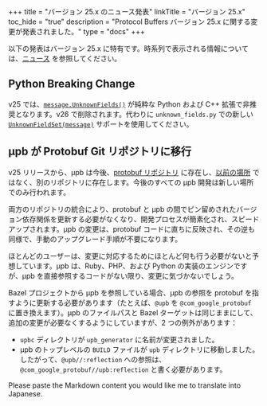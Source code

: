 +++
title = "バージョン 25.x のニュース発表"
linkTitle = "バージョン 25.x"
toc_hide = "true"
description = "Protocol Buffers バージョン 25.x に関する変更が発表されました。"
type = "docs"
+++

以下の発表はバージョン 25.x に特有です。時系列で表示される情報については、[ニュース](/news) を参照してください。

## Python Breaking Change

v25 では、[`message.UnknownFields()`](https://googleapis.dev/python/protobuf/latest/google/protobuf/message.html#google.protobuf.message.Message.UnknownFields) が純粋な Python および C++ 拡張で非推奨となります。v26 で削除されます。代わりに `unknown_fields.py` での新しい [`UnknownFieldSet(message)`](https://googleapis.dev/python/protobuf/latest/google/protobuf/unknown_fields.html) サポートを使用してください。

## μpb が Protobuf Git リポジトリに移行

v25 リリースから、μpb は今後、[protobuf リポジトリ](https://github.com/protocolbuffers/protobuf) に存在し、[以前の場所](https://github.com/protocolbuffers/upb) ではなく、別のリポジトリに存在します。今後のすべての μpb 開発は新しい場所でのみ行われます。

両方のリポジトリの統合により、protobuf と μpb の間でピン留めされたバージョン依存関係を更新する必要がなくなり、開発プロセスが簡素化され、スピードアップされます。μpb の変更は、protobuf コードに直ちに反映され、その逆も同様で、手動のアップグレード手順が不要になります。

ほとんどのユーザーは、変更に対応するためにほとんど何も行う必要がないと予想しています。μpb は、Ruby、PHP、および Python の実装のエンジンですが、μpb を直接参照するコードがない限り、変更に気づかないでしょう。

Bazel プロジェクトから μpb を参照している場合、μpb の参照を protobuf を指すように更新する必要があります（たとえば、`@upb` を `@com_google_protobuf` に置き換えます）。μpb のファイルパスと Bazel ターゲットは同じままにして、追加の変更が必要なくするようにしていますが、2 つの例外があります：

-   `upbc` ディレクトリが `upb_generator` に名前が変更されました。
-   μpb のトップレベルの `BUILD` ファイルが `upb` ディレクトリに移動しました。したがって、`@upb//:reflection` への参照は、`@com_google_protobuf//upb:reflection` と書く必要があります。

Please paste the Markdown content you would like me to translate into Japanese.
